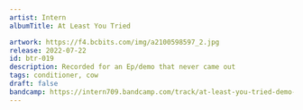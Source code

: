 ```yaml
---
artist: Intern
albumTitle: At Least You Tried

artwork: https://f4.bcbits.com/img/a2100598597_2.jpg
release: 2022-07-22
id: btr-019
description: Recorded for an Ep/demo that never came out
tags: conditioner, cow
draft: false
bandcamp: https://intern709.bandcamp.com/track/at-least-you-tried-demo-2015
---
```

